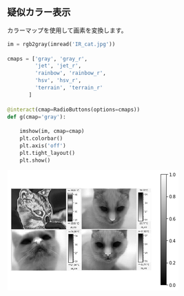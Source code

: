 ## 疑似カラー表示

カラーマップを使用して画素を変換します。

```python
im = rgb2gray(imread('IR_cat.jpg'))

cmaps = ['gray', 'gray_r', 
         'jet', 'jet_r',
         'rainbow', 'rainbow_r',
         'hsv', 'hsv_r',
         'terrain', 'terrain_r'
       ]

@interact(cmap=RadioButtons(options=cmaps))
def g(cmap='gray'):
    
    imshow(im, cmap=cmap)
    plt.colorbar()
    plt.axis('off')
    plt.tight_layout()
    plt.show()
```


![png](./image/dummycolor.png)
